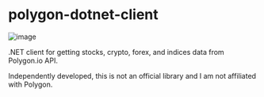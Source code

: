 # polygon-dotnet-client

![image](https://github.com/rwitzlib/polygon-dotnet-client/blob/master/docs/polygon_icon.png)

.NET client for getting stocks, crypto, forex, and indices data from Polygon.io API.

Independently developed, this is not an official library and I am not affiliated with Polygon.